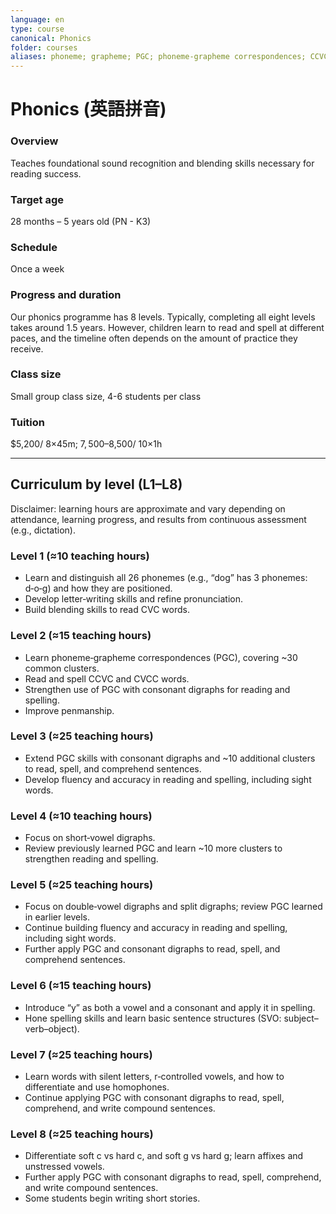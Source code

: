 ```yaml
---
language: en
type: course
canonical: Phonics
folder: courses
aliases: phoneme; grapheme; PGC; phoneme-grapheme correspondences; CCVC; CVCC; consonant digraphs; short vowel digraphs; split digraphs; silent letters; r-controlled vowels; homophones; soft c; hard c; soft g; hard g; affixes; unstressed vowels; sight words; SVO; sentence structure; Level 1; Level 2; Level 3; Level 4; Level 5; Level 6; Level 7; Level 8; L1; L2; L3; L4; L5; L6; L7; L8
---
```

# Phonics (英語拼音)

### Overview
Teaches foundational sound recognition and blending skills necessary for reading success.

### Target age
28 months – 5 years old (PN - K3)

### Schedule
Once a week

### Progress and duration
Our phonics programme has 8 levels. Typically, completing all eight levels takes around 1.5 years. However, children learn to read and spell at different paces, and the timeline often depends on the amount of practice they receive.

### Class size
Small group class size, 4-6 students per class

### Tuition
$5,200/ 8×45m; $7,500–$8,500/ 10×1h

---

## Curriculum by level (L1–L8)
Disclaimer: learning hours are approximate and vary depending on attendance, learning progress, and results from continuous assessment (e.g., dictation).

### Level 1 (≈10 teaching hours)
- Learn and distinguish all 26 phonemes (e.g., “dog” has 3 phonemes: d‑o‑g) and how they are positioned.
- Develop letter‑writing skills and refine pronunciation.
- Build blending skills to read CVC words.

### Level 2 (≈15 teaching hours)
- Learn phoneme‑grapheme correspondences (PGC), covering ~30 common clusters.
- Read and spell CCVC and CVCC words.
- Strengthen use of PGC with consonant digraphs for reading and spelling.
- Improve penmanship.

### Level 3 (≈25 teaching hours)
- Extend PGC skills with consonant digraphs and ~10 additional clusters to read, spell, and comprehend sentences.
- Develop fluency and accuracy in reading and spelling, including sight words.

### Level 4 (≈10 teaching hours)
- Focus on short‑vowel digraphs.
- Review previously learned PGC and learn ~10 more clusters to strengthen reading and spelling.

### Level 5 (≈25 teaching hours)
- Focus on double‑vowel digraphs and split digraphs; review PGC learned in earlier levels.
- Continue building fluency and accuracy in reading and spelling, including sight words.
- Further apply PGC and consonant digraphs to read, spell, and comprehend sentences.

### Level 6 (≈15 teaching hours)
- Introduce “y” as both a vowel and a consonant and apply it in spelling.
- Hone spelling skills and learn basic sentence structures (SVO: subject–verb–object).

### Level 7 (≈25 teaching hours)
- Learn words with silent letters, r‑controlled vowels, and how to differentiate and use homophones.
- Continue applying PGC with consonant digraphs to read, spell, comprehend, and write compound sentences.

### Level 8 (≈25 teaching hours)
- Differentiate soft c vs hard c, and soft g vs hard g; learn affixes and unstressed vowels.
- Further apply PGC with consonant digraphs to read, spell, comprehend, and write compound sentences.
- Some students begin writing short stories.